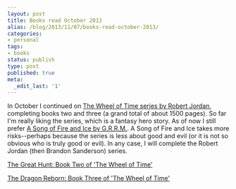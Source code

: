 ```yaml
---
layout: post
title: Books read October 2013
alias: /blog/2013/11/07/books-read-october-2013/
categories:
- personal
tags:
- books
status: publish
type: post
published: true
meta:
  _edit_last: '1'
---
```

In October I continued on <a title="Wikipedia: The Wheel of Time" href="http://en.wikipedia.org/wiki/The_Wheel_of_Time">The Wheel of Time series by Robert Jordan</a>, completing books two and three (a grand total of about 1500 pages). So far I'm really liking the series, which is a fantasy hero story. As of now I still prefer <a title="Wikipedia: A Song of Fire and Ice" href="http://en.wikipedia.org/wiki/A_Song_of_Ice_and_Fire">A Song of Fire and Ice by G.R.R.M.</a>. A Song of Fire and Ice takes more risks--perhaps because the series is less about good and evil (or it is not so obvious who is truly good or evil). In any case, I will complete the Robert Jordan (then Brandon Sanderson) series.

<a href="http://www.amazon.com/gp/product/B002VBV1R2/ref=as_li_ss_tl?ie=UTF8&amp;camp=1789&amp;creative=390957&amp;creativeASIN=B002VBV1R2&amp;linkCode=as2&amp;tag=theven01-20">The Great Hunt: Book Two of 'The Wheel of Time'</a><img style="border: none !important; margin: 0px !important;" alt="" src="http://ir-na.amazon-adsystem.com/e/ir?t=theven01-20&amp;l=as2&amp;o=1&amp;a=B002VBV1R2" width="1" height="1" border="0" />

<a href="http://www.amazon.com/gp/product/B0030AF5DO/ref=as_li_ss_tl?ie=UTF8&amp;camp=1789&amp;creative=390957&amp;creativeASIN=B0030AF5DO&amp;linkCode=as2&amp;tag=theven01-20">The Dragon Reborn: Book Three of 'The Wheel of Time'</a><img style="border: none !important; margin: 0px !important;" alt="" src="http://ir-na.amazon-adsystem.com/e/ir?t=theven01-20&amp;l=as2&amp;o=1&amp;a=B0030AF5DO" width="1" height="1" border="0" />
